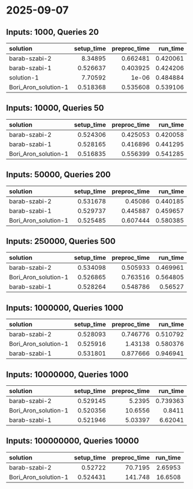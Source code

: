 # 2025-09-07

## Inputs: 1000, Queries 20

| solution             |   setup_time |   preproc_time |   run_time |
|:---------------------|-------------:|---------------:|-----------:|
| barab-szabi-2        |     8.34895  |       0.662481 |   0.420061 |
| barab-szabi-1        |     0.526637 |       0.403925 |   0.424206 |
| solution-1           |     7.70592  |       1e-06    |   0.484884 |
| Bori_Aron_solution-1 |     0.518368 |       0.535608 |   0.539106 |

## Inputs: 10000, Queries 50

| solution             |   setup_time |   preproc_time |   run_time |
|:---------------------|-------------:|---------------:|-----------:|
| barab-szabi-2        |     0.524306 |       0.425053 |   0.420058 |
| barab-szabi-1        |     0.528165 |       0.416896 |   0.441295 |
| Bori_Aron_solution-1 |     0.516835 |       0.556399 |   0.541285 |

## Inputs: 50000, Queries 200

| solution             |   setup_time |   preproc_time |   run_time |
|:---------------------|-------------:|---------------:|-----------:|
| barab-szabi-2        |     0.531678 |       0.45086  |   0.440185 |
| barab-szabi-1        |     0.529737 |       0.445887 |   0.459657 |
| Bori_Aron_solution-1 |     0.525485 |       0.607444 |   0.580385 |

## Inputs: 250000, Queries 500

| solution             |   setup_time |   preproc_time |   run_time |
|:---------------------|-------------:|---------------:|-----------:|
| barab-szabi-2        |     0.534098 |       0.505933 |   0.469961 |
| Bori_Aron_solution-1 |     0.526865 |       0.763516 |   0.564805 |
| barab-szabi-1        |     0.528264 |       0.548786 |   0.56527  |

## Inputs: 1000000, Queries 1000

| solution             |   setup_time |   preproc_time |   run_time |
|:---------------------|-------------:|---------------:|-----------:|
| barab-szabi-2        |     0.528093 |       0.746776 |   0.510792 |
| Bori_Aron_solution-1 |     0.525916 |       1.43138  |   0.580376 |
| barab-szabi-1        |     0.531801 |       0.877666 |   0.946941 |

## Inputs: 10000000, Queries 1000

| solution             |   setup_time |   preproc_time |   run_time |
|:---------------------|-------------:|---------------:|-----------:|
| barab-szabi-2        |     0.529145 |        5.2395  |   0.739363 |
| Bori_Aron_solution-1 |     0.520356 |       10.6556  |   0.8411   |
| barab-szabi-1        |     0.521946 |        5.03397 |   6.62041  |

## Inputs: 100000000, Queries 10000

| solution             |   setup_time |   preproc_time |   run_time |
|:---------------------|-------------:|---------------:|-----------:|
| barab-szabi-2        |     0.52722  |        70.7195 |    2.65953 |
| Bori_Aron_solution-1 |     0.524431 |       141.748  |   16.6508  |